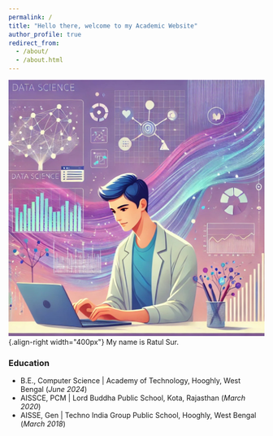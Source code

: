 ```yaml
---
permalink: /
title: "Hello there, welcome to my Academic Website"
author_profile: true
redirect_from: 
  - /about/
  - /about.html
---
```


![Homepage img](/images/websitehomepage.jpeg){.align-right width="400px"}
My name is Ratul Sur.

### Education
  * B.E., Computer Science | Academy of Technology, Hooghly, West Bengal (_June 2024_)
  * AISSCE, PCM | Lord Buddha Public School, Kota, Rajasthan (_March 2020_)
  * AISSE, Gen | Techno India Group Public School, Hooghly, West Bengal (_March 2018_)

